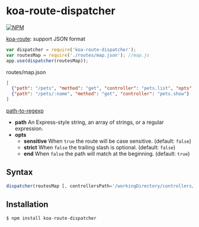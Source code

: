 # koa-route-dispatcher

[![NPM](https://nodei.co/npm/koa-route-dispatcher.png?downloads=true)](https://nodei.co/npm/koa-route-dispatcher/)

[koa-route](https://github.com/koajs/route): support JSON format

```js
var dispatcher = require('koa-route-dispatcher');
var routesMap = require('./routes/map.json'); //map.js
app.use(dispatcher(routesMap));
```

routes/map.json
```json
[
  {"path": "/pets", "method": "get", "controller": "pets.list", "opts": {}},
  {"path": "/pets/:name", "method": "get", "controller": "pets.show"}
]
```
[path-to-regexp](https://www.npmjs.com/package/path-to-regexp)
- **path** An Express-style string, an array of strings, or a regular expression.
- **opts**
  - **sensitive** When `true` the route will be case sensitive. (default: `false`)
  - **strict** When `false` the trailing slash is optional. (default: `false`)
  - **end** When `false` the path will match at the beginning. (default: `true`)

## Syntax
```js
dispatcher(routesMap [, controllersPath='/workingDirectory/controllers/']);
```

## Installation
```js
$ npm install koa-route-dispatcher
```
